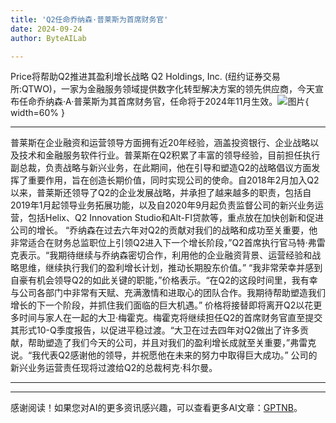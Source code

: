 ```yaml
---
title: 'Q2任命乔纳森·普莱斯为首席财务官'
date: 2024-09-24
author: ByteAILab

---
```


Price将帮助Q2推进其盈利增长战略 Q2 Holdings, Inc. (纽约证券交易所:QTWO)，一家为金融服务领域提供数字化转型解决方案的领先供应商，今天宣布任命乔纳森·A·普莱斯为其首席财务官，任命将于2024年11月生效。![图片](https://ai-techpark.com/wp-content/uploads/2024/09/Q2-Appoin-960x540.jpg){ width=60% }

---
 普莱斯在企业融资和运营领导方面拥有近20年经验，涵盖投资银行、企业战略以及技术和金融服务软件行业。普莱斯在Q2积累了丰富的领导经验，目前担任执行副总裁，负责战略与新兴业务，在此期间，他在引导和塑造Q2的战略倡议方面发挥了重要作用，旨在创造长期价值，同时实现公司的使命。自2018年2月加入Q2以来，普莱斯还领导了Q2的企业发展战略，并承担了越来越多的职责，包括自2019年1月起领导业务拓展功能，以及自2020年9月起负责监督公司的新兴业务运营，包括Helix、Q2 Innovation Studio和Alt-FI贷款等，重点放在加快创新和促进公司的增长。 “乔纳森在过去六年对Q2的贡献对我们的战略和成功至关重要，他非常适合在财务总监职位上引领Q2进入下一个增长阶段，”Q2首席执行官马特·弗雷克表示。“我期待继续与乔纳森密切合作，利用他的企业融资背景、运营经验和战略思维，继续执行我们的盈利增长计划，推动长期股东价值。” “我非常荣幸并感到自豪有机会领导Q2的如此关键的职能，”价格表示。“在Q2的这段时间里，我有幸与公司各部门中非常有天赋、充满激情和进取心的团队合作。我期待帮助塑造我们增长的下一个阶段，并抓住我们面临的巨大机遇。” 价格将接替即将离开Q2以花更多时间与家人在一起的大卫·梅霍克。梅霍克将继续担任Q2的首席财务官直至提交其形式10-Q季度报告，以促进平稳过渡。“大卫在过去四年对Q2做出了许多贡献，帮助塑造了我们今天的公司，并且对我们的盈利增长成就至关重要，”弗雷克说。“我代表Q2感谢他的领导，并祝愿他在未来的努力中取得巨大成功。” 公司的新兴业务运营责任现将过渡给Q2的总裁柯克·科尔曼。

---
---
感谢阅读！如果您对AI的更多资讯感兴趣，可以查看更多AI文章：[GPTNB](https://gptnb.com)。